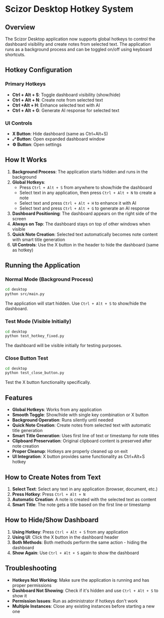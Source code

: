 # Scizor Desktop Hotkey System

## Overview
The Scizor Desktop application now supports global hotkeys to control the dashboard visibility and create notes from selected text. The application runs as a background process and can be toggled on/off using keyboard shortcuts.

## Hotkey Configuration

### Primary Hotkeys
- **Ctrl + Alt + S**: Toggle dashboard visibility (show/hide)
- **Ctrl + Alt + N**: Create note from selected text
- **Ctrl +Alt + H**: Enhance selected text with AI
- **Ctrl + Alt + G**: Generate AI response for selected text

### UI Controls
- **X Button**: Hide dashboard (same as Ctrl+Alt+S)
- **⤢ Button**: Open expanded dashboard window
- **⚙ Button**: Open settings

## How It Works

1. **Background Process**: The application starts hidden and runs in the background
2. **Global Hotkeys**: 
   - Press `Ctrl + Alt + S` from anywhere to show/hide the dashboard
   - Select text in any application, then press `Ctrl + Alt + N` to create a note
   - Select text and press `Ctrl + Alt + H` to enhance it with AI
   - Select text and press `Ctrl + Alt + G` to generate an AI response
3. **Dashboard Positioning**: The dashboard appears on the right side of the screen
4. **Always on Top**: The dashboard stays on top of other windows when visible
5. **Quick Note Creation**: Selected text automatically becomes note content with smart title generation
6. **UI Controls**: Use the X button in the header to hide the dashboard (same as hotkey)

## Running the Application

### Normal Mode (Background Process)
```bash
cd desktop
python src/main.py
```
The application will start hidden. Use `Ctrl + Alt + S` to show/hide the dashboard.

### Test Mode (Visible Initially)
```bash
cd desktop
python test_hotkey_fixed.py
```
The dashboard will be visible initially for testing purposes.

### Close Button Test
```bash
cd desktop
python test_close_button.py
```
Test the X button functionality specifically.

## Features

- **Global Hotkeys**: Works from any application
- **Smooth Toggle**: Show/hide with single key combination or X button
- **Background Operation**: Runs silently until needed
- **Quick Note Creation**: Create notes from selected text with automatic title generation
- **Smart Title Generation**: Uses first line of text or timestamp for note titles
- **Clipboard Preservation**: Original clipboard content is preserved after note creation
- **Proper Cleanup**: Hotkeys are properly cleaned up on exit
- **UI Integration**: X button provides same functionality as Ctrl+Alt+S hotkey

## How to Create Notes from Text

1. **Select Text**: Select any text in any application (browser, document, etc.)
2. **Press Hotkey**: Press `Ctrl + Alt + N`
3. **Automatic Creation**: A note is created with the selected text as content
4. **Smart Title**: The note gets a title based on the first line or timestamp

## How to Hide/Show Dashboard

1. **Using Hotkey**: Press `Ctrl + Alt + S` from any application
2. **Using UI**: Click the X button in the dashboard header
3. **Both Methods**: Both methods perform the same action - hiding the dashboard
4. **Show Again**: Use `Ctrl + Alt + S` again to show the dashboard

## Troubleshooting

- **Hotkeys Not Working**: Make sure the application is running and has proper permissions
- **Dashboard Not Showing**: Check if it's hidden and use `Ctrl + Alt + S` to show it
- **Permission Issues**: Run as administrator if hotkeys don't work
- **Multiple Instances**: Close any existing instances before starting a new one 